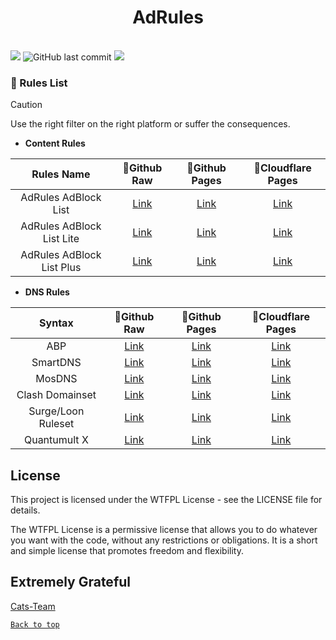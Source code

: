 <center>

<h1>AdRules</h1>

</center>
<br>
<img src="https://img.shields.io/github/stars/Cats-Team/AdRules?style=flat-square&color=yellow">
<img alt="GitHub last commit" src="https://img.shields.io/github/last-commit/cats-team/adrules/main?style=flat-square&color=red">
<img src="https://img.shields.io/github/license/Cats-Team/AdRules?style=flat-square">

</centre>

### 📃 Rules List


> [!CAUTION]
> Use the right filter on the right platform or suffer the consequences.

> 
- **Content Rules**

| Rules Name 	| 🚀Github Raw 	| 🚀Github Pages 	| 🚀Cloudflare Pages 	| 
|:---:	|:---:	|:---:	|:---:	| 
| AdRules AdBlock List 	| [Link](https://raw.githubusercontent.com/Uncle-Loong/AdRules/main/adblock.txt) 	| [Link](https://ad.5i計畫通行.us.kg/adblock.txt) 	| [Link](https://adrules.5i計畫通行.cloudns.org/adblock.txt) 	| 
| AdRules AdBlock List Lite 	| [Link](https://raw.githubusercontent.com/Uncle-Loong/AdRules/main/adblock_lite.txt) 	| [Link](https://ad.5i計畫通行.us.kg/adblock_lite.txt) 	| [Link](https://adrules.5i計畫通行.cloudns.org/adblock_lite.txt) 	| 
| AdRules AdBlock List Plus 	| [Link](https://raw.githubusercontent.com/Uncle-Loong/Cats.AdRules/main/adblock_plus.txt) 	| [Link](https://ad.5i計畫通行.us.kg/adblock_plus.txt) 	| [Link](https://adrules.5i計畫通行.cloudns.org/adblock_plus.txt) 	| 
- **DNS Rules**

| Syntax 	| 🚀Github Raw  | 🚀Github Pages 	| 🚀Cloudflare Pages 	| 
|:---:	|:---:	|:---:	|:---:	| 
| ABP 	| [Link](https://raw.githubusercontent.com/Uncle-Loong/AdRules//main/dns.txt) 	| [Link](https://ad.5i計畫通行.us.kg/dns.txt) 	| [Link](https://adrules.5i計畫通行.cloudns.org/dns.txt) 	| 
| SmartDNS 	| [Link](https://raw.githubusercontent.com/Uncle-Loong/AdRules//main/smart-dns.conf) 	| [Link](https://ad.5i計畫通行.us.kg/smart-dns.conf) 	| [Link](https://adrules.5i計畫通行.cloudns.org/smart-dns.txt) 	| 
| MosDNS 	| [Link](https://raw.githubusercontent.com/Uncle-Loong/AdRules//main/mosdns_adrules.txt) 	| [Link](https://ad.5i計畫通行.us.kg/mosdns_adrules.txt) 	| [Link](https://adrules.5i計畫通行.cloudns.org/mosdns_adrules.txt) 	| 
| Clash Domainset 	| [Link](https://raw.githubusercontent.com/Uncle-Loong/AdRules//main/adrules_domainset.txt) 	| [Link](https://ad.5i計畫通行.us.kg/adrules_domainset.txt) 	| [Link](https://adrules.5i計畫通行.cloudns.org/adrules_domainset.txt) 	| 
| Surge/Loon Ruleset 	| [Link](https://raw.githubusercontent.com/Uncle-Loong/AdRules//main/adrules.list) 	| [Link](https://ad.5i計畫通行.us.kg/adrules.list) 	| [Link](https://adrules.5i計畫通行.cloudns.org/adrules.txt) 	| 
| Quantumult X 	| [Link](https://raw.githubusercontent.com/Uncle-Loong/AdRules//main/qx.conf) 	| [Link](https://ad.5i計畫通行.us.kg/qx.conf) 	| [Link](https://adrules.5i計畫通行.cloudns.org/qx.txt) 	| 


## License
This project is licensed under the WTFPL License - see the LICENSE file for details.

The WTFPL License is a permissive license that allows you to do whatever you want with the code, without any restrictions or obligations. It is a short and simple license that promotes freedom and flexibility.

## Extremely Grateful
[Cats-Team](https://github.com/Cats-Team/AdRules)  

[<code><kbd>Back to top</kbd></code>](#)
